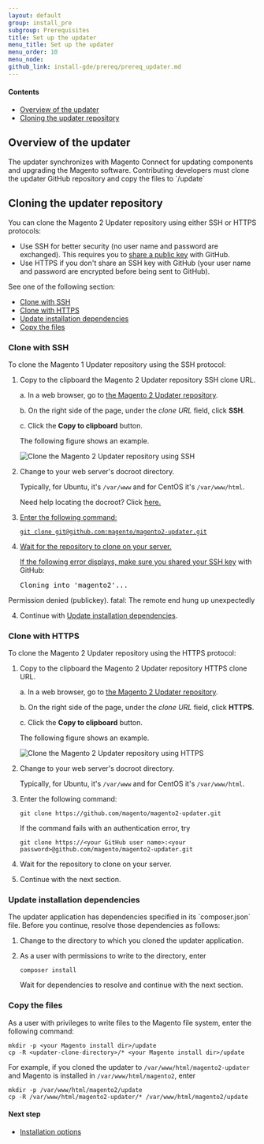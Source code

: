 ```yaml
---
layout: default
group: install_pre
subgroup: Prerequisites
title: Set up the updater
menu_title: Set up the updater
menu_order: 10
menu_node: 
github_link: install-gde/prereq/prereq_updater.md
---
```


#### Contents

*	<a href="#compman-updater-over">Overview of the updater</a>
*	<a href="#compman-updater-clone">Cloning the updater repository</a>

<h2 id="compman-updater-over">Overview of the updater</h2>
The updater synchronizes with Magento Connect for updating components and upgrading the Magento software. Contributing developers must clone the updater GitHub repository and copy the files to `<your Magento install dir>/update`

<h2 id="compman-updater-clone">Cloning the updater repository</h2>
You can clone the Magento 2 Updater repository using either SSH or HTTPS protocols:

*	Use SSH for better security (no user name and password are exchanged). This requires you to <a href="https://help.github.com/articles/generating-ssh-keys/" target="_blank">share a public key</a> with GitHub.
*	Use HTTPS if you don't share an SSH key with GitHub (your user name and password are encrypted before being sent to GitHub).

See one of the following section:

*	<a href="#compman-clone-ssh">Clone with SSH</a>
*	<a href="#compman-clone-https">Clone with HTTPS</a>
*	<a href="#compman-clone-composer">Update installation dependencies</a>
*	<a href="#compman-copy">Copy the files</a>

<h3 id="compman-clone-ssh">Clone with SSH</h3>
To clone the Magento 1 Updater repository using the SSH protocol:

1.	Copy to the clipboard the Magento 2 Updater repository SSH clone URL.

	a.	In a web browser, go to <a href="https://github.com/magento/magento2-updater" target="_blank">the Magento 2 Updater repository</a>.

	b.	On the right side of the page, under the *clone URL* field, click **SSH**.

	c.	Click the **Copy to clipboard** button.

	The following figure shows an example.

	<p><img src="{{ site.baseurl }}common/images/install_mage2_clone-ssh.png" alt="Clone the Magento 2 Updater repository using SSH"></p>

1.	Change to your web server's docroot directory.

	Typically, for Ubuntu, it's `/var/www` and for CentOS it's `/var/www/html`.

	Need help locating the docroot? Click <a href="{{ site.gdeurl }}install-gde/basics/basics_docroot.html">here.

2.	Enter the following command:

		git clone git@github.com:magento/magento2-updater.git

3.	Wait for the repository to clone on your server.

	<div class="bs-callout bs-callout-info" id="info">
		<p>If the following error displays, make sure you <a href="https://help.github.com/articles/generating-ssh-keys/" target="_blank">shared your SSH key</a> with GitHub: </p>
			<pre>Cloning into 'magento2'...
Permission denied (publickey).
fatal: The remote end hung up unexpectedly</pre>
	</div>

4.	Continue with <a href="#compman-clone-composer">Update installation dependencies</a>.

<h3 id="compman-clone-https">Clone with HTTPS</h3>
To clone the Magento 2 Updater repository using the HTTPS protocol:

1.	Copy to the clipboard the Magento 2 Updater repository HTTPS clone URL.

	a.	In a web browser, go to <a href="https://github.com/magento/magento2-updater" target="_blank">the Magento 2 Updater repository</a>.

	b.	On the right side of the page, under the *clone URL* field, click **HTTPS**.

	c.	Click the **Copy to clipboard** button.

	The following figure shows an example.

	<p><img src="{{ site.baseurl }}common/images/install_mage2_clone-https.png" alt="Clone the Magento 2 Updater repository using HTTPS"></p>

1.	Change to your web server's docroot directory.

	Typically, for Ubuntu, it's `/var/www` and for CentOS it's `/var/www/html`.

2.	Enter the following command:

		git clone https://github.com/magento/magento2-updater.git

	If the command fails with an authentication error, try

		git clone https://<your GitHub user name>:<your password>@github.com/magento/magento2-updater.git

3.	Wait for the repository to clone on your server.

4.	Continue with the next section.

<h3 id="compman-clone-composer">Update installation dependencies</h3>
The updater application has dependencies specified in its `composer.json` file. Before you continue, resolve those dependencies as follows:

1.	Change to the directory to which you cloned the updater application.
2.	As a user with permissions to write to the directory, enter

		composer install

	Wait for dependencies to resolve and continue with the next section.

<h3 id="compman-copy">Copy the files</h3>
As a user with privileges to write files to the Magento file system, enter the following command:

	mkdir -p <your Magento install dir>/update
	cp -R <updater-clone-directory>/* <your Magento install dir>/update

For example, if you cloned the updater to `/var/www/html/magento2-updater` and Magento is installed in `/var/www/html/magento2`, enter

	mkdir -p /var/www/html/magento2/update
	cp -R /var/www/html/magento2-updater/* /var/www/html/magento2/update

#### Next step

*	<a href="{{ site.gdeurl }}install-gde/continue-to-install.html">Installation options</a>